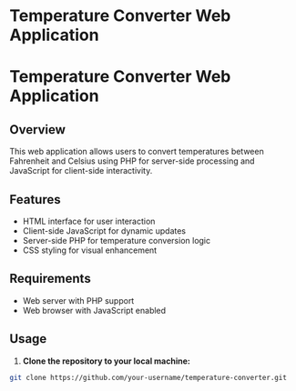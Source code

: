 # **Temperature Converter Web Application**
# **Temperature Converter Web Application**

## Overview
This web application allows users to convert temperatures between Fahrenheit and Celsius using PHP for server-side processing and JavaScript for client-side interactivity.

## Features
- HTML interface for user interaction
- Client-side JavaScript for dynamic updates
- Server-side PHP for temperature conversion logic
- CSS styling for visual enhancement

## Requirements
- Web server with PHP support
- Web browser with JavaScript enabled

## Usage
1. **Clone the repository to your local machine:**
```bash
git clone https://github.com/your-username/temperature-converter.git
